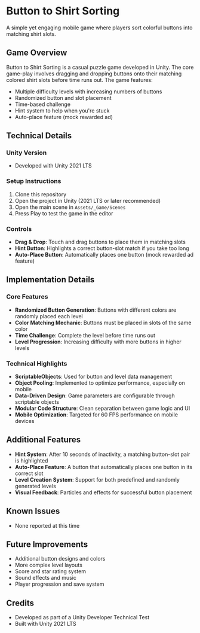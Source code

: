
# Button to Shirt Sorting

A simple yet engaging mobile game where players sort colorful buttons into matching shirt slots.

## Game Overview

Button to Shirt Sorting is a casual puzzle game developed in Unity. The core game-play involves dragging and dropping buttons onto their matching colored shirt slots before time runs out. The game features:

- Multiple difficulty levels with increasing numbers of buttons
- Randomized button and slot placement
- Time-based challenge
- Hint system to help when you're stuck
- Auto-place feature (mock rewarded ad)

## Technical Details

### Unity Version
- Developed with Unity 2021 LTS

### Setup Instructions
1. Clone this repository
2. Open the project in Unity (2021 LTS or later recommended)
3. Open the main scene in `Assets/_Game/Scenes`
4. Press Play to test the game in the editor

### Controls
- **Drag & Drop**: Touch and drag buttons to place them in matching slots
- **Hint Button**: Highlights a correct button-slot match if you take too long
- **Auto-Place Button**: Automatically places one button (mock rewarded ad feature)

## Implementation Details

### Core Features
- **Randomized Button Generation**: Buttons with different colors are randomly placed each level
- **Color Matching Mechanic**: Buttons must be placed in slots of the same color
- **Time Challenge**: Complete the level before time runs out
- **Level Progression**: Increasing difficulty with more buttons in higher levels

### Technical Highlights
- **ScriptableObjects**: Used for button and level data management
- **Object Pooling**: Implemented to optimize performance, especially on mobile
- **Data-Driven Design**: Game parameters are configurable through scriptable objects
- **Modular Code Structure**: Clean separation between game logic and UI
- **Mobile Optimization**: Targeted for 60 FPS performance on mobile devices

## Additional Features
- **Hint System**: After 10 seconds of inactivity, a matching button-slot pair is highlighted
- **Auto-Place Feature**: A button that automatically places one button in its correct slot
- **Level Creation System**: Support for both predefined and randomly generated levels
- **Visual Feedback**: Particles and effects for successful button placement

## Known Issues
- None reported at this time

## Future Improvements
- Additional button designs and colors
- More complex level layouts
- Score and star rating system
- Sound effects and music
- Player progression and save system

## Credits
- Developed as part of a Unity Developer Technical Test
- Built with Unity 2021 LTS
